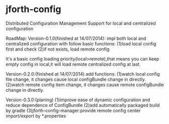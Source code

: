 jforth-config
=============

Distributed Configuration Management Support for local and centralized configuration

RoadMap:
Version-0.1.0(finished at 14/07/2014):
impl both local and centralized configuration with follow basic functions:
(1)load local config first and check
(2)if not exists, load remote config

It's a basic config loading priority(local>remote),that means you can keep empty config in local,it will load remote centralized config at last.

Version-0.2.0:(finished at 14/07/2014)
add functions:
(1)watch local config file change, it changes cause local configBundle change in directly.
(2)watch remote config item change, it changes cause remote configBundle change in directly.

Version-0.3.0:(planing)
(1)improve ease of dynamic configuration and reduce dependence of ConfigBundle
(2)add automatically packaged build by gradle
(3)jforth-config-manager:provide remote config center import/export by *.properties
